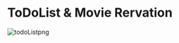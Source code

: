 # ToDoList & Movie Rervation

![todoListpng](https://github.com/seol-yun/WEB_practice/assets/57548347/10ec888f-7db4-4f2f-8eff-27c251eec296)
